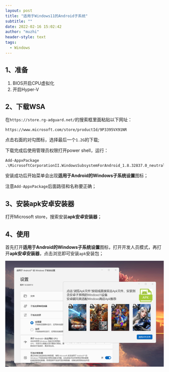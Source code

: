 ```yaml
---
layout: post
title: "适用于Windows11的Android子系统"
subtitle: "" 
date: 2022-02-16 15:02:42
author: "muzhi"
header-style: text
tags:
  - Windows
---
```


## 1、准备

1. BIOS开启CPU虚拟化
2. 开启Hyper-V


## 2、下载WSA

在`https://store.rg-adguard.net/`的搜索框里面粘贴以下网址：

```
https://www.microsoft.com/store/productId/9P3395VX91NR
```

点击右面的对勾图标，选择最后一个`1.2G`的下载;

下载完成后使用管理员权限打开power shell，运行：

```
Add-AppxPackage .\MicrosoftCorporationII.WindowsSubsystemForAndroid_1.8.32837.0_neutral___8wekyb3d8bbwe.Msixbundle
```

安装成功后开始菜单会出现**适用于Android的Windows子系统设置**图标；

注意`Add-AppxPackage`后面路径和名称要正确；


## 3、安装**apk安卓安装器**

打开Microsoft store，搜索安装**apk安卓安装器**；

## 4、使用

首先打开**适用于Android的Windows子系统设置**图标，打开开发人员模式，再打开**apk安卓安装器**，点击浏览即可安装`apk`安装包；

![img](/img/in-post/post-android-for-win.png)
